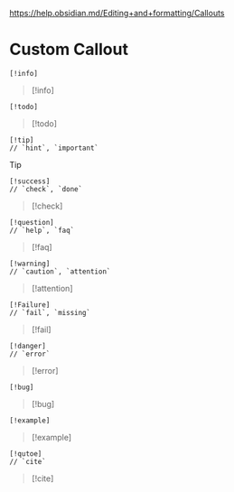 https://help.obsidian.md/Editing+and+formatting/Callouts

# Custom Callout
```plain text
[!info]
```
>[!info]


```plain text
[!todo]
```
>[!todo]

```plain text
[!tip]
// `hint`, `important`
```
>[!tip]


```plain text
[!success]
// `check`, `done`
```
>[!check]


```plain text
[!question]
// `help`, `faq`
```
>[!faq]


```plain text
[!warning]
// `caution`, `attention`
```
>[!attention]



```plain text
[!Failure]
// `fail`, `missing`
```
>[!fail]



```plain text
[!danger]
// `error`
```
>[!error]


```plain text
[!bug]
```
>[!bug]



```plain text
[!example]
```
>[!example]


```plain text
[!qutoe]
// `cite`
```
>[!cite]












